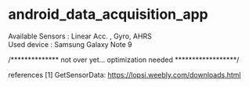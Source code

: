 # android_data_acquisition_app



  Available Sensors : Linear Acc. , Gyro, AHRS  
  Used device : Samsung Galaxy Note 9
  
  /************** not over yet... optimization needed ******************/
  
 references
 [1] GetSensorData: https://lopsi.weebly.com/downloads.html
  
